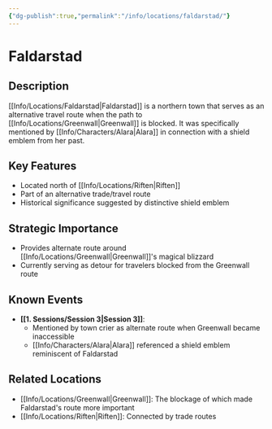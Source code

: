 ```yaml
---
{"dg-publish":true,"permalink":"/info/locations/faldarstad/"}
---
```


# Faldarstad

## Description
[[Info/Locations/Faldarstad\|Faldarstad]] is a northern town that serves as an alternative travel route when the path to [[Info/Locations/Greenwall\|Greenwall]] is blocked. It was specifically mentioned by [[Info/Characters/Alara\|Alara]] in connection with a shield emblem from her past.

## Key Features
- Located north of [[Info/Locations/Riften\|Riften]]
- Part of an alternative trade/travel route
- Historical significance suggested by distinctive shield emblem

## Strategic Importance
- Provides alternate route around [[Info/Locations/Greenwall\|Greenwall]]'s magical blizzard
- Currently serving as detour for travelers blocked from the Greenwall route

## Known Events
- **[[1. Sessions/Session 3\|Session 3]]**: 
  - Mentioned by town crier as alternate route when Greenwall became inaccessible
  - [[Info/Characters/Alara\|Alara]] referenced a shield emblem reminiscent of Faldarstad

## Related Locations
- [[Info/Locations/Greenwall\|Greenwall]]: The blockage of which made Faldarstad's route more important
- [[Info/Locations/Riften\|Riften]]: Connected by trade routes

